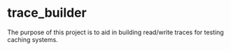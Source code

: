 # trace_builder
The purpose of this project is to aid in building read/write traces for testing caching systems.
